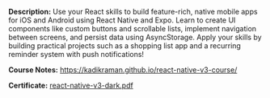 **Description:** Use your React skills to build feature-rich, native mobile apps for iOS and Android using React Native and Expo. Learn to create UI components like custom buttons and scrollable lists, implement navigation between screens, and persist data using AsyncStorage. Apply your skills by building practical projects such as a shopping list app and a recurring reminder system with push notifications!

**Course Notes:** https://kadikraman.github.io/react-native-v3-course/

**Certificate:** [react-native-v3-dark.pdf](https://github.com/user-attachments/files/17380745/react-native-v3-dark.pdf)
